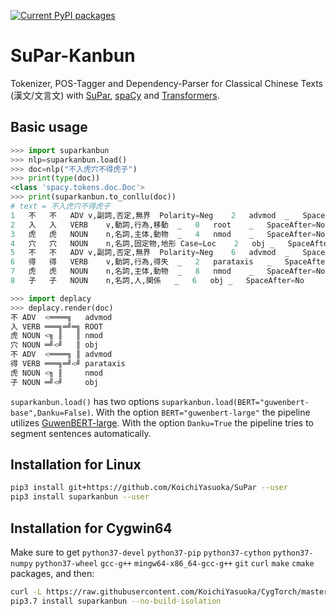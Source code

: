 [![Current PyPI packages](https://badge.fury.io/py/suparkanbun.svg)](https://pypi.org/project/suparkanbun/)

# SuPar-Kanbun

Tokenizer, POS-Tagger and Dependency-Parser for Classical Chinese Texts (漢文/文言文) with [SuPar](https://github.com/yzhangcs/parser), [spaCy](https://spacy.io) and [Transformers](https://huggingface.co/transformers/).

## Basic usage

```py
>>> import suparkanbun
>>> nlp=suparkanbun.load()
>>> doc=nlp("不入虎穴不得虎子")
>>> print(type(doc))
<class 'spacy.tokens.doc.Doc'>
>>> print(suparkanbun.to_conllu(doc))
# text = 不入虎穴不得虎子
1	不	不	ADV	v,副詞,否定,無界	Polarity=Neg	2	advmod	_	SpaceAfter=No
2	入	入	VERB	v,動詞,行為,移動	_	0	root	_	SpaceAfter=No
3	虎	虎	NOUN	n,名詞,主体,動物	_	4	nmod	_	SpaceAfter=No
4	穴	穴	NOUN	n,名詞,固定物,地形	Case=Loc	2	obj	_	SpaceAfter=No
5	不	不	ADV	v,副詞,否定,無界	Polarity=Neg	6	advmod	_	SpaceAfter=No
6	得	得	VERB	v,動詞,行為,得失	_	2	parataxis	_	SpaceAfter=No
7	虎	虎	NOUN	n,名詞,主体,動物	_	8	nmod	_	SpaceAfter=No
8	子	子	NOUN	n,名詞,人,関係	_	6	obj	_	SpaceAfter=No

>>> import deplacy
>>> deplacy.render(doc)
不 ADV  <════╗   advmod
入 VERB ═══╗═╝═╗ ROOT
虎 NOUN <╗ ║   ║ nmod
穴 NOUN ═╝<╝   ║ obj
不 ADV  <════╗ ║ advmod
得 VERB ═══╗═╝<╝ parataxis
虎 NOUN <╗ ║     nmod
子 NOUN ═╝<╝     obj
```

`suparkanbun.load()` has two options `suparkanbun.load(BERT="guwenbert-base",Danku=False)`. With the option `BERT="guwenbert-large"` the pipeline utilizes [GuwenBERT-large](https://huggingface.co/ethanyt/guwenbert-large). With the option `Danku=True` the pipeline tries to segment sentences automatically.

## Installation for Linux

```sh
pip3 install git+https://github.com/KoichiYasuoka/SuPar --user
pip3 install suparkanbun --user
```

## Installation for Cygwin64

Make sure to get `python37-devel` `python37-pip` `python37-cython` `python37-numpy` `python37-wheel` `gcc-g++` `mingw64-x86_64-gcc-g++` `git` `curl` `make` `cmake` packages, and then:
```sh
curl -L https://raw.githubusercontent.com/KoichiYasuoka/CygTorch/master/installer/supar.sh | sh
pip3.7 install suparkanbun --no-build-isolation
```

